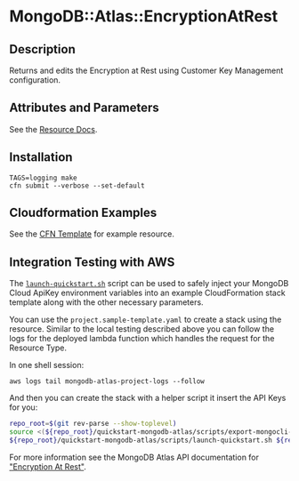 # MongoDB::Atlas::EncryptionAtRest

## Description

Returns and edits the Encryption at Rest using Customer Key Management configuration.

## Attributes and Parameters

See the [Resource Docs](./docs/README.md).

## Installation

```
TAGS=logging make
cfn submit --verbose --set-default
```

## Cloudformation Examples

See the [CFN Template](./test/encryptionatrest.sample-template.yaml) for example resource.

## Integration Testing with AWS

The [`launch-quickstart.sh`](https://github.com/aws-quickstart/quickstart-mongodb-atlas/blob/8cd6e87ed36f467202432eed170a25ff10abf566/scripts/launch-x-quickstart.sh) script
can be used to safely inject your MongoDB Cloud ApiKey environment variables into an example
CloudFormation stack template along with the other necessary parameters.

You can use the `project.sample-template.yaml` to create a stack using the resource.
Similar to the local testing described above you can follow the logs for the deployed
lambda function which handles the request for the Resource Type.

In one shell session:

```
aws logs tail mongodb-atlas-project-logs --follow
```

And then you can create the stack with a helper script it insert the API Keys for you:


```bash
repo_root=$(git rev-parse --show-toplevel)
source <(${repo_root}/quickstart-mongodb-atlas/scripts/export-mongocli-config.py)
${repo_root}/quickstart-mongodb-atlas/scripts/launch-quickstart.sh ${repo_root}/cfn-resources/encryption-at-rest/test/encryptionatrest.sample-template.yaml SampleAccessList1 ParameterKey=ProjectName,ParameterValue=<YOUR_PROJECT_ID> ParameterKey=CustomerMasterKeyID,ParameterValue=<CustomerMasterKeyID> ParameterKey=RoleID,ParameterValue=<RoleID> ParameterKey=Region,ParameterValue=<Region> ParameterKey=Enabled,ParameterValue=<true or false>
```

For more information see the MongoDB Atlas API documentation for ["Encryption At Rest"](https://www.mongodb.com/docs/atlas/reference/api-resources-spec/#tag/Encryption-at-Rest-using-Customer-Key-Management).

